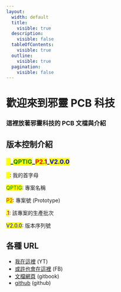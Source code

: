 ```yaml
---
layout:
  width: default
  title:
    visible: true
  description:
    visible: false
  tableOfContents:
    visible: true
  outline:
    visible: true
  pagination:
    visible: false
---
```


# 歡迎來到邪靈 PCB 科技

### 這裡放著邪靈科技的 PCB 文檔與介紹

## 版本控制介紹

### <mark style="color:yellow;">X</mark>\_<mark style="color:green;">QPTIG</mark>\_<mark style="color:red;">P2</mark><mark style="color:purple;">.1</mark>\_<mark style="color:blue;">V2.0.0</mark>

<mark style="color:yellow;">X</mark>: 我的首字母

<mark style="color:green;">QPTIG</mark>: 專案名稱

<mark style="color:red;">P2</mark>: 專案號 (Prototype)

<mark style="color:purple;">.1</mark>: 該專案的生產批次

<mark style="color:blue;">V2.0.0</mark>: 版本序列號

## 各種 URL

* [我在這裡](https://www.youtube.com/@Xie_ling_jie) (YT)
* [或許也會在這裡](https://app.gitbook.com/o/ZqrdqM1PXHDeEwGhmmn9/s/vDGtj1WZO4E32AHG6cvQ/) (FB)
* [文檔網頁](https://xie-ling-technology.gitbook.io/pcb-r-and-d-center) (gitbook)
* [github](https://github.com/Xie-ling-jie/PCB-document) (github)
